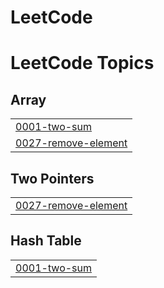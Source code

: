 # LeetCode
<!---LeetCode Topics Start-->
# LeetCode Topics
## Array
|  |
| ------- |
| [0001-two-sum](https://github.com/SutrayeHarshitha/LeetCode/tree/master/0001-two-sum) |
| [0027-remove-element](https://github.com/SutrayeHarshitha/LeetCode/tree/master/0027-remove-element) |
## Two Pointers
|  |
| ------- |
| [0027-remove-element](https://github.com/SutrayeHarshitha/LeetCode/tree/master/0027-remove-element) |
## Hash Table
|  |
| ------- |
| [0001-two-sum](https://github.com/SutrayeHarshitha/LeetCode/tree/master/0001-two-sum) |
<!---LeetCode Topics End-->